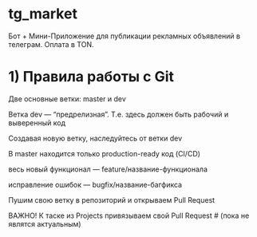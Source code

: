 # tg_market
Бот + Мини-Приложение для публикации рекламных объявлений в телеграм. Оплата в TON.

# 1) Правила работы с Git

Две основные ветки: master и dev

Ветка dev — “предрелизная”. Т.е. здесь должен быть рабочий и выверенный код

Создавая новую ветку, наследуйтесь от ветки dev

В master находится только production-ready код (CI/CD)

весь новый функционал — feature/название-функционала

исправление ошибок — bugfix/название-багфикса

Пушим свою ветку в репозиторий и открываем Pull Request

ВАЖНО! К таске из Projects привязываем свой Pull Request # (пока не являтся актуальным)
